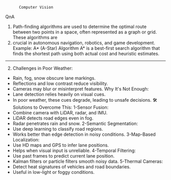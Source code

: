 		  Computer Vision
QnA

1.	Path-finding algorithms are used to determine the optimal route between two points in a space, often represented as a graph or grid. These algorithms are
2.	 crucial in autonomous navigation, robotics, and game development.
Example: A* (A-Star) Algorithm
A* is a best-first search algorithm that finds the shortest path using both actual cost and heuristic estimates.

______________________________________________________________________________________________________________________________________________________________


2.  Challenges in Poor Weather:
- Rain, fog, snow obscure lane markings.
- Reflections and low contrast reduce visibility.
- Cameras may blur or misinterpret features.
Why It's Not Enough:
- Lane detection relies heavily on visual cues.
- In poor weather, these cues degrade, leading to unsafe decisions.
🛠️ Solutions to Overcome This:
1-Sensor Fusion:
- Combine camera with LiDAR, radar, and IMU.
- LiDAR detects road edges even in fog.
- Radar penetrates rain and snow.
2-Semantic Segmentation:
- Use deep learning to classify road regions.
- Works better than edge detection in noisy conditions.
3-Map-Based Localization:
- Use HD maps and GPS to infer lane positions.
- Helps when visual input is unreliable.
4-Temporal Filtering:
- Use past frames to predict current lane position.
- Kalman filters or particle filters smooth noisy data.
5-Thermal Cameras:
- Detect heat signatures of vehicles and road boundaries.
- Useful in low-light or foggy conditions.
